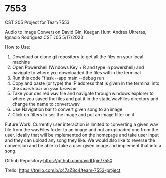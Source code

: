 # 7553
CST 205 Project for Team 7553

Audio to Image Conversion
David Gin, Keegan Hunt, Andrea Ultreras, Ignacio Rodriguez
CST 205
5/17/2023

How to Use:
1. Download or clone git repository to get all the files on your local machine
2. Open Powershell (Windows Key + R and type in powershell) and navigate to where you downloaded the files within the terminal
3. Run this code "flask --app main --debug run
4. Copy and paste (or type) the IP address that is given in the terminal into the search bar on your browser
5. Take your desired wav file and navigate through windows explorer to where you saved the files and put it in the static/wavFiles directory and change the name to convert.wav
7. Use Navigation bar to convert given song to an image
8. Click on filters to see the image and put an image filter on it

Future Work: Currently user interaction is limited to converting a given wav file from the wavFiles folder to an image and not an uploaded one from the user.
Ideally that will be implemented on the homepage and take user input and they can upload any song they like.  We would also like to reverse the conversion and
be able to take a user given image and implement that into a song.

Github Repository:https://github.com/avidDgin/7553

Trello: https://trello.com/b/x47aZ8c4/team-7553-project
